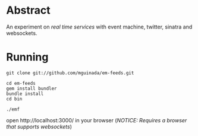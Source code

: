 # Abstract #

An experiment on _real time services_ with event machine, twitter, sinatra and websockets.

# Running #

````shell
git clone git://github.com/mguinada/em-feeds.git

cd em-feeds
gem install bundler
bundle install
cd bin

./emf
````

open http://localhost:3000/ in your browser (_NOTICE: Requires a browser that supports websockets_)